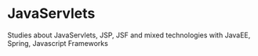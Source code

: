 # JavaServlets
Studies about JavaServlets, JSP, JSF and mixed technologies with JavaEE, Spring, Javascript Frameworks
